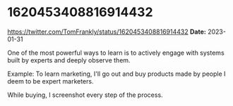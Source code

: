 # 1620453408816914432
https://twitter.com/TomFrankly/status/1620453408816914432
**Date:** 2023-01-31

One of the most powerful ways to learn is to actively engage with systems built by experts and deeply observe them.

Example: To learn marketing, I'll go out and buy products made by people I deem to be expert marketers.

While buying, I screenshot every step of the process.
